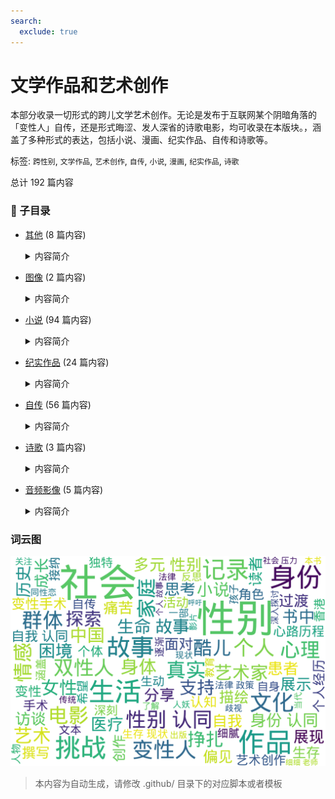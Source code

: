 ```yaml
---
search:
  exclude: true
---
```



# 文学作品和艺术创作

本部分收录一切形式的跨儿文学艺术创作。无论是发布于互联网某个阴暗角落的「变性人」自传，还是形式晦涩、发人深省的诗歌电影，均可收录在本版块。，涵盖了多种形式的表达，包括小说、漫画、纪实作品、自传和诗歌等。


标签: `跨性别`, `文学作品`, `艺术创作`, `自传`, `小说`, `漫画`, `纪实作品`, `诗歌`


总计 192 篇内容


### 📁 子目录

- [其他](其他) (8 篇内容)
  <details><summary>内容简介</summary>

  该目录收录了一系列与多元性别相关的文学作品和艺术创作，旨在展现酷儿文化和跨性别议题在当代艺术中的重要性。目录中的作品涵盖了多个方面，包括2024年威尼斯双年展上素人艺术家的展评，此展评关注了未经主流认可的艺术创作，探索了身份和表现的多重性。此外，吴曾的《镜头切开身份》作品也在其中，深入剖析了艺术创作如何与酷儿文化交织，提出了对身份认同和表达的反思。报告涉及的巴特勒作品集则引发对性别和权力关系的深刻探讨，鼓励观众在艺术中寻找自我认知。海伦·马尔滕与亚力汉德罗·西塞科的作品，通过艺术介入的方式揭示了社会问题的复杂性，展示了艺术在推动社会变革中的力量。总之，该目录不仅仅是艺术作品的合集，也是对多元性别现象的深刻洞察与探索。
  </details>
- [图像](图像) (2 篇内容)
  <details><summary>内容简介</summary>

  该目录收录了与跨性别主题相关的摄影、绘画等图片作品。
  </details>
- [小说](小说) (94 篇内容)
  <details><summary>内容简介</summary>

  本目录收录与跨性别相关的小说作品，涵盖了跨性别者的生活经历、情感纠葛及自我认同等主题。作品通过文学的方式，表达了跨性别者的独特声音与故事，旨在提高社会对这一群体的理解与关注。注：本目录收录的文档仅为部分小说以及评论，更多请访问 性转小说档案 <https://novel.transchinese.org/>、 <https://xnovel.transchinese.org/> 和 <https://unovel.transchinese.org/> 获取。
  </details>
- [纪实作品](纪实作品) (24 篇内容)
  <details><summary>内容简介</summary>

  该目录收录与跨性别相关的纪实作品，展现跨性别者的真实生活与经历。这些作品不仅反映了个人故事，还呈现了对于社会现象的深刻洞察，包括对身份认同、过渡过程及社会接受度等话题的探索。
  </details>
- [自传](自传) (56 篇内容)
  <details><summary>内容简介</summary>

  该目录收录与跨性别相关的自传性文学作品，展示跨性别者的生命故事与过渡经历。自传不仅反映个人的成长与探索，还记录了在社会环境中的真实挑战与心路历程，具有重要的文学价值和社会意义。
  </details>
- [诗歌](诗歌) (3 篇内容)
  <details><summary>内容简介</summary>

  本目录收录与跨性别主题相关的诗歌作品，旨在通过文学的方式表达跨性别人群的内心世界与情感历程。这些作品反映了跨性别个体在社会、文化背景下的经历和感受，展示了多样的艺术表现形式。
  </details>
- [音频影像](音频影像) (5 篇内容)
  <details><summary>内容简介</summary>

  本目录收录了与跨性别相关的音频影像作品，包括艺术中心与国际美术馆合作的项目。这些作品展示了跨性别艺术家的创作，反映了其独特的视角和经历。
  </details>



### 词云图

![./文学作品和艺术创作摘要词云图](abstracts_wordcloud.png)


> 本内容为自动生成，请修改 .github/ 目录下的对应脚本或者模板
